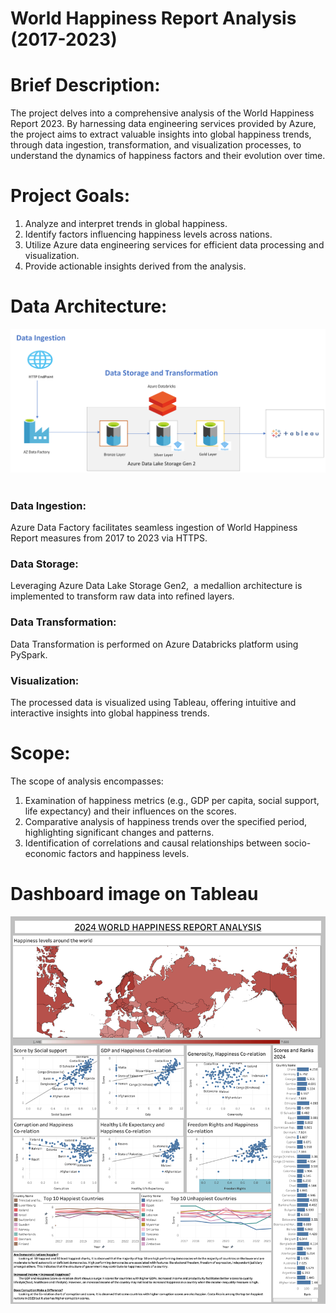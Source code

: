 # World Happiness Report Analysis (2017-2023)

# Brief Description: 
The project delves into a comprehensive analysis of the World Happiness Report 2023. By harnessing data engineering services provided by Azure, the project aims to extract valuable insights into global happiness trends, through data ingestion, transformation, and visualization processes, to understand the dynamics of happiness factors and their evolution over time.

# Project Goals:
1. Analyze and interpret trends in global happiness.
2. Identify factors influencing happiness levels across nations.
3. Utilize Azure data engineering services for efficient data processing and visualization.
4. Provide actionable insights derived from the analysis.

# Data Architecture:
 ![arch](https://github.com/monmarupeddi/Projects/blob/main/World%20Happiness%20Report%20Analysis%20and%20Visualization/Drawing%201.png?raw=true)                     

### Data Ingestion: 
Azure Data Factory facilitates seamless ingestion of World Happiness Report measures from 2017 to 2023 via HTTPS.
### Data Storage: 
Leveraging Azure Data Lake Storage Gen2,  a medallion architecture is implemented to transform raw data into refined layers.
### Data Transformation: 
Data Transformation is performed on Azure Databricks platform using PySpark.
### Visualization: 
The processed data is visualized using Tableau, offering intuitive and interactive insights into global happiness trends.

# Scope: 
The scope of analysis encompasses:
1. Examination of happiness metrics (e.g., GDP per capita, social support, life expectancy) and their influences on the scores.
2. Comparative analysis of happiness trends over the specified period, highlighting significant changes and patterns.
3. Identification of correlations and causal relationships between socio-economic factors and happiness levels.

# Dashboard image on Tableau
![dashboard](https://github.com/monmarupeddi/Projects/blob/main/World%20Happiness%20Report%20Analysis%20and%20Visualization/Dashboardwhr.png?raw=true)

                             
